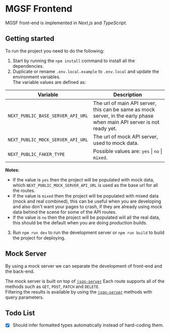 # MGSF Frontend

MGSF front-end is implemented in *Next.js* and *TypeScript*.  

## Getting started

To run the project you need to do the following:

1. Start by running the `npm install` command to install all the dependencies.
2. Duplicate or rename `.env.local.example` to `.env.local` and update the environment variables.  
   The variable values are defined as:  

Variable                          | Description
----------------------------------|-----------------------------------------------------------------------------------------------------------------------
`NEXT_PUBLIC_BASE_SERVER_API_URL` | The url of main API server, this can be same as mock server, in the early phase when main API server is not ready yet.
`NEXT_PUBLIC_MOCK_SERVER_API_URL` | The url of mock API server, used to mock data.
`NEXT_PUBLIC_FAKER_TYPE`          | Possible values are: `yes` \| `no` \| `mixed`.

**Notes**:  
- If the value is `yes` then the project will be populated with mock data, which `NEXT_PUBLIC_MOCK_SERVER_API_URL` is used as the base url for all the routes.  
- If the value is `mixed` then the project will be populated with mixed data (mock and real combined), this can be useful when you are developing and also don't want your pages to crash, if they are already using mock data behind the scene for some of the API routes.  
- If the value is `no` then the project will be populated will all the real data, this should be the default when you are doing production builds.

3. Run `npm run dev` to run the development server or `npm run build` to build the project for deploying.

## Mock Server

By using a mock server we can separate the development of front-end and the back-end.  

The mock server is built on top of [`json-server`](https://github.com/typicode/json-server)
Each route supports all of the methods such as `GET`, `POST`, `PATCH` and `DELETE`.  
Filtering the results is available by using the [`json-server`](https://github.com/typicode/json-server) methods with query parameters.

## Todo List

- [x] Should infer formatted types automatically instead of hard-coding them.